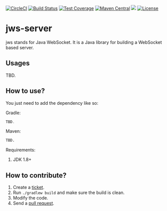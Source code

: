 [![CircleCI](https://circleci.com/gh/levelrin/jws-server.svg?style=svg)](https://circleci.com/gh/levelrin/jws-server)
[![Build Status](https://travis-ci.org/levelrin/jws-server.svg?branch=main)](https://travis-ci.org/levelrin/jws-server)
[![Test Coverage](https://img.shields.io/codecov/c/github/levelrin/jws-server.svg)](https://codecov.io/github/levelrin/jws-server?branch=main)
[![Maven Central](https://img.shields.io/maven-central/v/com.levelrin/jws-server.svg)](https://maven-badges.herokuapp.com/maven-central/com.levelrin/jws-server)
[![](https://tokei.rs/b1/github/levelrin/jws-server?category=code)](https://github.com/levelrin/jws-server)
[![License](https://img.shields.io/badge/license-MIT-green.svg)](https://github.com/levelrin/jws-server/blob/main/LICENSE)

# jws-server

jws stands for Java WebSocket.
It is a Java library for building a WebSocket based server.

## Usages

TBD.

## How to use?

You just need to add the dependency like so:

Gradle:
```groovy
TBD.
```

Maven:
```xml
TBD.
```

Requirements:
1. JDK 1.8+

## How to contribute?

1. Create a [ticket](https://github.com/levelrin/jws-server/issues).
1. Run `./gradlew build` and make sure the build is clean.
1. Modify the code.
1. Send a [pull request](https://github.com/levelrin/jws-server/pulls).
